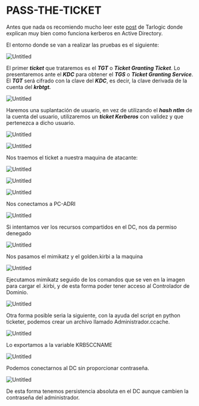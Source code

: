 # PASS-THE-TICKET

Antes que nada os recomiendo mucho leer este [post](https://www.tarlogic.com/blog/como-funciona-kerberos/) de Tarlogic donde explican muy bien como funciona kerberos en Active Directory.

El entorno donde se van a realizar las pruebas es el siguiente:

![Untitled](PASS-THE-T%200a4e6/Untitled.png)

El primer ***ticket*** que trataremos es el ***TGT*** o ***Ticket Granting Ticket***. Lo presentaremos ante el ***KDC*** para obtener el ***TGS*** o ***Ticket Granting Service***. El ***TGT*** será cifrado con la clave del ***KDC***, es decir, la clave derivada de la cuenta del ***krbtgt.***

![Untitled](PASS-THE-T%200a4e6/Untitled%201.png)

Haremos una suplantación de usuario, en vez de utilizando el ***hash ntlm*** de la cuenta del usuario, utilizaremos un ***ticket Kerberos*** con validez y que pertenezca a dicho usuario.

![Untitled](PASS-THE-T%200a4e6/Untitled%202.png)

![Untitled](PASS-THE-T%200a4e6/Untitled%203.png)

Nos traemos el ticket a nuestra maquina de atacante:

![Untitled](PASS-THE-T%200a4e6/Untitled%204.png)

![Untitled](PASS-THE-T%200a4e6/Untitled%205.png)

![Untitled](PASS-THE-T%200a4e6/Untitled%206.png)

Nos conectamos a PC-ADRI

![Untitled](PASS-THE-T%200a4e6/Untitled%207.png)

Si intentamos ver los recursos compartidos en el DC, nos da permiso denegado

![Untitled](PASS-THE-T%200a4e6/Untitled%208.png)

Nos pasamos el mimikatz y el golden.kirbi a la maquina

![Untitled](PASS-THE-T%200a4e6/Untitled%209.png)

Ejecutamos mimikatz seguido de los comandos que se ven en la imagen para cargar el .kirbi, y de esta forma poder tener acceso al Controlador de Dominio.

![Untitled](PASS-THE-T%200a4e6/Untitled%2010.png)

Otra forma posible seria la siguiente, con la ayuda del script en python ticketer, podemos crear un archivo llamado Administrador.ccache.

![Untitled](PASS-THE-T%200a4e6/Untitled%2011.png)

Lo exportamos a la variable KRB5CCNAME

![Untitled](PASS-THE-T%200a4e6/Untitled%2012.png)

Podemos conectarnos al DC sin proporcionar contraseña.

![Untitled](PASS-THE-T%200a4e6/Untitled%2013.png)

De esta forma tenemos persistencia absoluta en el DC aunque cambien la contraseña del administrador.